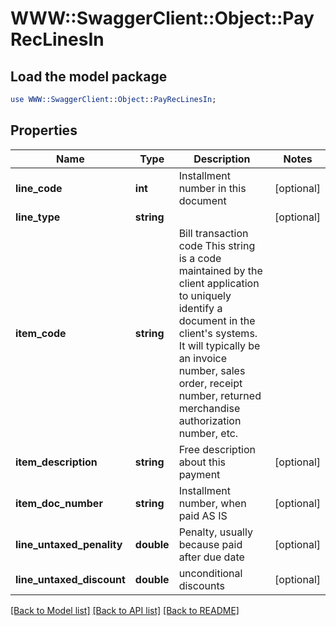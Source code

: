 # WWW::SwaggerClient::Object::PayRecLinesIn

## Load the model package
```perl
use WWW::SwaggerClient::Object::PayRecLinesIn;
```

## Properties
Name | Type | Description | Notes
------------ | ------------- | ------------- | -------------
**line_code** | **int** | Installment number in this document | [optional] 
**line_type** | **string** |  | [optional] 
**item_code** | **string** | Bill transaction code This string is a code maintained by the client application to uniquely identify a document in the client&#39;s systems. It will typically be an invoice number, sales order, receipt number, returned merchandise authorization number, etc. | 
**item_description** | **string** | Free description about this payment | [optional] 
**item_doc_number** | **string** | Installment number, when paid AS IS | [optional] 
**line_untaxed_penality** | **double** | Penalty, usually because paid after due date | [optional] 
**line_untaxed_discount** | **double** | unconditional discounts | [optional] 

[[Back to Model list]](../README.md#documentation-for-models) [[Back to API list]](../README.md#documentation-for-api-endpoints) [[Back to README]](../README.md)


